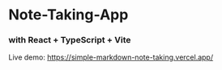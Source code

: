# Note-Taking-App 
### with React + TypeScript + Vite
Live demo: https://simple-markdown-note-taking.vercel.app/
